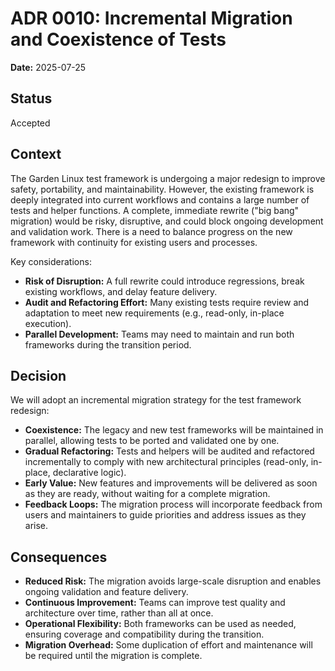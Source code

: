 # ADR 0010: Incremental Migration and Coexistence of Tests

**Date:** 2025-07-25

## Status

Accepted

## Context

The Garden Linux test framework is undergoing a major redesign to improve safety, portability, and maintainability. However, the existing framework is deeply integrated into current workflows and contains a large number of tests and helper functions. A complete, immediate rewrite ("big bang" migration) would be risky, disruptive, and could block ongoing development and validation work. There is a need to balance progress on the new framework with continuity for existing users and processes.

Key considerations:
- **Risk of Disruption:** A full rewrite could introduce regressions, break existing workflows, and delay feature delivery.
- **Audit and Refactoring Effort:** Many existing tests require review and adaptation to meet new requirements (e.g., read-only, in-place execution).
- **Parallel Development:** Teams may need to maintain and run both frameworks during the transition period.

## Decision

We will adopt an incremental migration strategy for the test framework redesign:

- **Coexistence:** The legacy and new test frameworks will be maintained in parallel, allowing tests to be ported and validated one by one.
- **Gradual Refactoring:** Tests and helpers will be audited and refactored incrementally to comply with new architectural principles (read-only, in-place, declarative logic).
- **Early Value:** New features and improvements will be delivered as soon as they are ready, without waiting for a complete migration.
- **Feedback Loops:** The migration process will incorporate feedback from users and maintainers to guide priorities and address issues as they arise.

## Consequences

- **Reduced Risk:** The migration avoids large-scale disruption and enables ongoing validation and feature delivery.
- **Continuous Improvement:** Teams can improve test quality and architecture over time, rather than all at once.
- **Operational Flexibility:** Both frameworks can be used as needed, ensuring coverage and compatibility during the transition.
- **Migration Overhead:** Some duplication of effort and maintenance will be required until the migration is complete.
